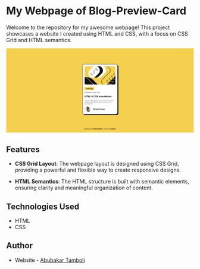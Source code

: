 # My Webpage of Blog-Preview-Card

Welcome to the repository for my awesome webpage! This project showcases a website I created using HTML and CSS, with a focus on CSS Grid and HTML semantics.

![Website Screenshot](https://github.com/Abubakar-Tamboli/Blog-preview-card/blob/main/assets/images/Blog-preview-card.png)

## Features

- **CSS Grid Layout**: The webpage layout is designed using CSS Grid, providing a powerful and flexible way to create responsive designs.

- **HTML Semantics**: The HTML structure is built with semantic elements, ensuring clarity and meaningful organization of content.

## Technologies Used

- HTML
- CSS


## Author

- Website - [Abubakar Tamboli](https://github.com/Abubakar-Tamboli)

